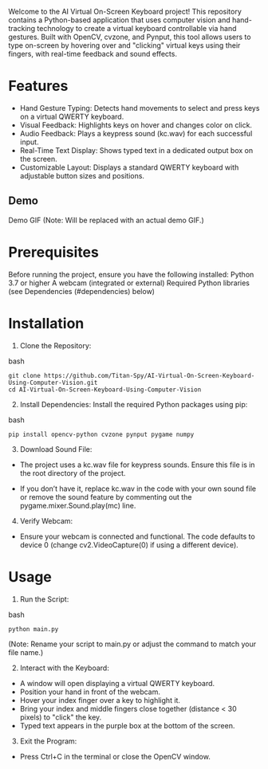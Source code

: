 Welcome to the AI Virtual On-Screen Keyboard project! This repository contains a Python-based application that uses computer vision and hand-tracking technology to create a virtual keyboard controllable via hand gestures. Built with OpenCV, cvzone, and Pynput, this tool allows users to type on-screen by hovering over and "clicking" virtual keys using their fingers, with real-time feedback and sound effects.

# Features
- Hand Gesture Typing: Detects hand movements to select and press keys on a virtual QWERTY keyboard.
- Visual Feedback: Highlights keys on hover and changes color on click.
- Audio Feedback: Plays a keypress sound (kc.wav) for each successful input.
- Real-Time Text Display: Shows typed text in a dedicated output box on the screen.
- Customizable Layout: Displays a standard QWERTY keyboard with adjustable button sizes and positions.

## Demo
Demo GIF
(Note: Will be replaced with an actual demo GIF.)

# Prerequisites
Before running the project, ensure you have the following installed:
Python 3.7 or higher
A webcam (integrated or external)
Required Python libraries (see Dependencies (#dependencies) below)

# Installation
1. Clone the Repository:
 
bash
```
git clone https://github.com/Titan-Spy/AI-Virtual-On-Screen-Keyboard-Using-Computer-Vision.git
cd AI-Virtual-On-Screen-Keyboard-Using-Computer-Vision
```

2. Install Dependencies:
Install the required Python packages using pip:

bash
```
pip install opencv-python cvzone pynput pygame numpy
```

3. Download Sound File:
- The project uses a kc.wav file for keypress sounds. Ensure this file is in the root directory of the project.  

- If you don’t have it, replace kc.wav in the code with your own sound file or remove the sound feature by commenting out the pygame.mixer.Sound.play(mc) line.

4.  Verify Webcam:
- Ensure your webcam is connected and functional. The code defaults to device 0 (change cv2.VideoCapture(0) if using a different device).

# Usage
1. Run the Script:

bash
```
python main.py
```
(Note: Rename your script to main.py or adjust the command to match your file name.)

2. Interact with the Keyboard:
- A window will open displaying a virtual QWERTY keyboard.
- Position your hand in front of the webcam.
- Hover your index finger over a key to highlight it.
- Bring your index and middle fingers close together (distance < 30 pixels) to "click" the key.
- Typed text appears in the purple box at the bottom of the screen.
3. Exit the Program:
- Press Ctrl+C in the terminal or close the OpenCV window.

